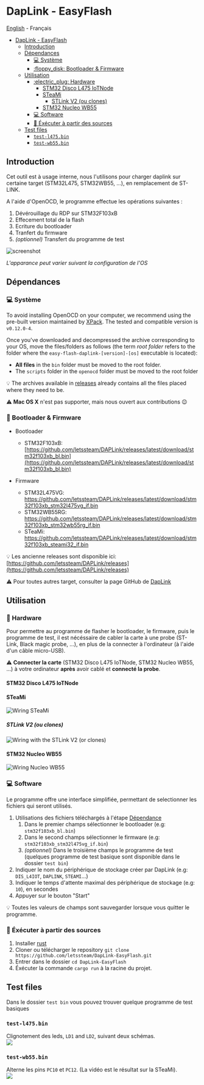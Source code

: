 # DapLink - EasyFlash

[English](README.md) - Français

- [DapLink - EasyFlash](#daplink---easyflash)
  - [Introduction](#introduction)
  - [Dépendances](#dépendances)
    - [:computer: Système](#computer-système)
    - [:floppy\_disk: Bootloader \& Firmware](#floppy_disk-bootloader--firmware)
  - [Utilisation](#utilisation)
    - [:electric\_plug: Hardware](#electric_plug-hardware)
      - [STM32 Disco L475 IoTNode](#stm32-disco-l475-iotnode)
      - [STeaMi](#steami)
        - [STLink V2 (ou clones)](#stlink-v2-ou-clones)
      - [STM32 Nucleo WB55](#stm32-nucleo-wb55)
    - [:computer: Software](#computer-software)
    - [:crab: Éxécuter à partir des sources](#crab-éxécuter-à-partir-des-sources)
  - [Test files](#test-files)
    - [`test-l475.bin`](#test-l475bin)
    - [`test-wb55.bin`](#test-wb55bin)


## Introduction
Cet outil est à usage interne, nous l'utilisons pour charger daplink sur certaine target (STM32L475, STM32WB55, ...), en remplacement de ST-LINK.

A l'aide d'OpenOCD, le programme effectue les opérations suivantes :
  1. Dévérouillage du RDP sur STM32F103xB
  2. Effecement total de la flash
  3. Ecriture du bootloader
  4. Tranfert du firmware
  5. _(optionnel)_ Transfert du programme de test 

![screenshot](doc/screenshot.png)

_L'apparance peut varier suivant la configuration de l'OS_

## Dépendances
### :computer: Système
To avoid installing OpenOCD on your computer, we recommend using the pre-built version maintained by [XPack](https://github.com/xpack-dev-tools/openocd-xpack/releases/tag/v0.12.0-4). The tested and compatible version is `v0.12.0-4`.

Once you've downloaded and decompressed the archive corresponding to your OS, move the files/folders as follows (the term _root folder_ refers to the folder where the `easy-flash-daplink-[version]-[os]` executable is located):
 - **All files** in the `bin` folder must be moved to the root folder.
 - The `scripts` folder in the `openocd` folder must be moved to the root folder
  
:bulb: The archives available in [releases](https://github.com/letssteam/DapLink-EasyFlash/releases) already contains all the files placed where they need to be.

:warning: **Mac OS X** n'est pas supporter, mais nous ouvert aux contributions :wink:

### :floppy_disk: Bootloader & Firmware
- Bootloader
  - STM32F103xB: [https://github.com/letssteam/DAPLink/releases/latest/download/stm32f103xb_bl.bin](https://github.com/letssteam/DAPLink/releases/latest/download/stm32f103xb_bl.bin)

- Firmware
  - STM32L475VG: [https://github.com/letssteam/DAPLink/releases/latest/download/stm32f103xb_stm32l475vg_if.bin
](https://github.com/letssteam/DAPLink/releases/latest/download/stm32f103xb_stm32l475vg_if.bin
)  
  - STM32WB55RG: [https://github.com/letssteam/DAPLink/releases/latest/download/stm32f103xb_stm32wb55rg_if.bin
](https://github.com/letssteam/DAPLink/releases/latest/download/stm32f103xb_stm32wb55rg_if.bin
)  
  - STeaMi: [https://github.com/letssteam/DAPLink/releases/latest/download/stm32f103xb_steami32_if.bin
](https://github.com/letssteam/DAPLink/releases/latest/download/stm32f103xb_steami32_if.bin
)

:bulb: Les ancienne releases sont disponible ici: [https://github.com/letssteam/DAPLink/releases](https://github.com/letssteam/DAPLink/releases)

:warning: Pour toutes autres target, consulter la page GitHub de [DapLink](https://github.com/ARMmbed/DAPLink)

## Utilisation

### :electric_plug: Hardware
Pour permettre au programme de flasher le bootloader, le firmware, puis le programme de test, il est nécéssaire de cabler la carte à une probe (ST-Link, Black magic probe, ...), en plus de la connecter à l'ordinateur (à l'aide d'un câble micro-USB).

:warning: **Connecter la carte** (STM32 Disco L475 IoTNode, STM32 Nucleo WB55, ...) à votre ordinateur **après** avoir cablé et **connecté la probe**.

#### STM32 Disco L475 IoTNode

#### STeaMi
![](doc/wiring_stlink_steami.png "Wiring STeaMi")

##### STLink V2 (ou clones)
![](doc/wiring_l475_stlinkv2.png "Wiring with the STLink V2 (or clones)")

#### STM32 Nucleo WB55
![](doc/wiring_stlink_nucleo.png "Wiring Nucleo WB55")

### :computer: Software
Le programme offre une interface simplifiée, permettant de selectionner les fichiers qui seront utilisés.

  1. Utilisations des fichiers téléchargés à l'étape [Dépendance](#floppy_disk-bootloader--firmware)
     1. Dans le premier champs sélectionner le bootloader (e.g: `stm32f103xb_bl.bin`)
     2. Dans le second champs sélectionner le firmware (e.g: `stm32f103xb_stm32l475vg_if.bin`)
     3. _(optionnel)_ Dans le troisième champs le programme de test (quelques programme de test basique sont disponible dans le dossier `test bin`)
  2. Indiquer le nom du périphérique de stockage créer par DapLink (e.g: `DIS_L4IOT`, `DAPLINK`, `STEAMI`...)
  3. Indiquer le temps d'attente maximal des périphérique de stockage (e.g: `10`), en secondes
  4. Appuyer sur le bouton "Start"

:bulb: Toutes les valeurs de champs sont sauvegarder lorsque vous quitter le programme.


### :crab: Éxécuter à partir des sources
1. Installer [rust](https://www.rust-lang.org/tools/install)
2. Cloner ou télécharger le repository `git clone https://github.com/letssteam/DapLink-EasyFlash.git`
3. Entrer dans le dossier `cd DapLink-EasyFlash`
4. Éxécuter la commande `cargo run` à la racine du projet.


## Test files
Dans le dossier `test bin` vous pouvez trouver quelque programme de test basiques 

### `test-l475.bin`
Clignotement des leds, `LD1` and `LD2`, suivant deux schémas.  
![](doc/test_l475.gif)

### `test-wb55.bin`
Alterne les pins `PC10` et `PC12`.  (La vidéo est le résultat sur la STeaMi).  
![](doc/test_steami.gif)